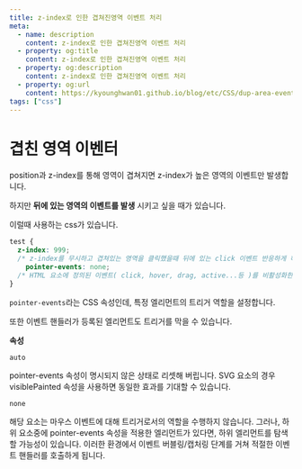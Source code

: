 ```yaml
---
title: z-index로 인한 겹쳐진영역 이벤트 처리
meta:
  - name: description
    content: z-index로 인한 겹쳐진영역 이벤트 처리
  - property: og:title
    content: z-index로 인한 겹쳐진영역 이벤트 처리
  - property: og:description
    content: z-index로 인한 겹쳐진영역 이벤트 처리
  - property: og:url
    content: https://kyounghwan01.github.io/blog/etc/CSS/dup-area-event/
tags: ["css"]
---
```


# 겹친 영역 이벤터

position과 z-index를 통해 영역이 겹쳐지면 z-index가 높은 영역의 이벤트만 발생합니다.

하지만 **뒤에 있는 영역의 이벤트를 발생** 시키고 싶을 때가 있습니다.

이럴때 사용하는 css가 있습니다.

```css
test {
  z-index: 999;
  /* z-index를 무시하고 겹쳐있는 영역을 클릭했을때 뒤에 있는 click 이벤트 반응하게 하기 */
	pointer-events: none; 
  /* HTML 요소에 정의된 이벤트( click, hover, drag, active...등 )를 비활성화한다. */
}
```

`pointer-events`라는 CSS 속성인데, 특정 엘리먼트의 트리거 역할을 설정합니다.

또한 이벤트 핸들러가 등록된 엘리먼트도 트리거를 막을 수 있습니다.

**속성**

`auto`

pointer-events 속성이 명시되지 않은 상태로 리셋해 버립니다. SVG 요소의 경우 visiblePainted 속성을 사용하면 동일한 효과를 기대할 수 있습니다.

`none`

해당 요소는 마우스 이벤트에 대해 트리거로서의 역할을 수행하지 않습니다. 그러나, 하위 요소중에 pointer-events 속성을 적용한 엘리먼트가 있다면, 하위 엘리먼트를 탐색할 가능성이 있습니다. 이러한 환경에서 이벤트 버블링/캡처링 단계를 거쳐 적절한 이벤트 핸들러를 호출하게 됩니다.

<TagLinks />

<Disqus />
